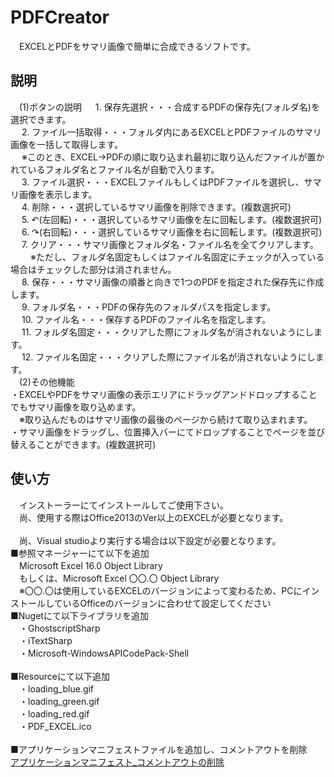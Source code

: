 # PDFCreator
　EXCELとPDFをサマリ画像で簡単に合成できるソフトです。

## 説明
　(1)ボタンの説明
　  1. 保存先選択・・・合成するPDFの保存先(フォルダ名)を選択できます。<br>
　  2. ファイル一括取得・・・フォルダ内にあるEXCELとPDFファイルのサマリ画像を一括して取得します。<br>
　     ※このとき、EXCEL→PDFの順に取り込まれ最初に取り込んだファイルが置かれているフォルダ名とファイル名が自動で入ります。<br>
　  3. ファイル選択・・・EXCELファイルもしくはPDFファイルを選択し、サマリ画像を表示します。<br>
　  4. 削除・・・選択しているサマリ画像を削除できます。(複数選択可)<br>
　  5. ↶(左回転)・・・選択しているサマリ画像を左に回転します。(複数選択可)<br>
　  6. ↷(右回転)・・・選択しているサマリ画像を右に回転します。(複数選択可)<br>
　  7. クリア・・・サマリ画像とフォルダ名・ファイル名を全てクリアします。<br>
　　   ※ただし、フォルダ名固定もしくはファイル名固定にチェックが入っている場合はチェックした部分は消されません。<br>
　  8. 保存・・・サマリ画像の順番と向きで1つのPDFを指定された保存先に作成します。<br>
　  9. フォルダ名・・・PDFの保存先のフォルダパスを指定します。<br>
　  10. ファイル名・・・保存するPDFのファイル名を指定します。<br>
　  11. フォルダ名固定・・・クリアした際にフォルダ名が消されないようにします。<br>
　  12. ファイル名固定・・・クリアした際にファイル名が消されないようにします。<br>
　(2)その他機能<br>
    ・EXCELやPDFをサマリ画像の表示エリアにドラッグアンドドロップすることでもサマリ画像を取り込めます。<br>
    　※取り込んだものはサマリ画像の最後のページから続けて取り込まれます。<br>
    ・サマリ画像をドラッグし、位置挿入バーにてドロップすることでページを並び替えることができます。(複数選択可)<br>

## 使い方
　インストーラーにてインストールしてご使用下さい。<br>
　尚、使用する際はOffice2013のVer以上のEXCELが必要となります。<br><br>
　尚、Visual studioより実行する場合は以下設定が必要となります。<br>
■参照マネージャーにて以下を追加<br>
　Microsoft Excel 16.0 Object Library<br>
　もしくは、Microsoft Excel 〇〇.〇 Object Library<br>
　※〇〇.〇は使用しているEXCELのバージョンによって変わるため、PCにインストールしているOfficeのバージョンに合わせて設定してください
<br>
■Nugetにて以下ライブラリを追加<br>
　・GhostscriptSharp<br>
　・iTextSharp<br>
　・Microsoft-WindowsAPICodePack-Shell<br>
<br>
■Resourceにて以下追加<br>
　・loading_blue.gif<br>
　・loading_green.gif<br>
　・loading_red.gif<br>
　・PDF_EXCEL.ico<br>
<br>
■アプリケーションマニフェストファイルを追加し、コメントアウトを削除<br>
[アプリケーションマニフェスト_コメントアウトの削除](images/100×100.PNG "100×100")

